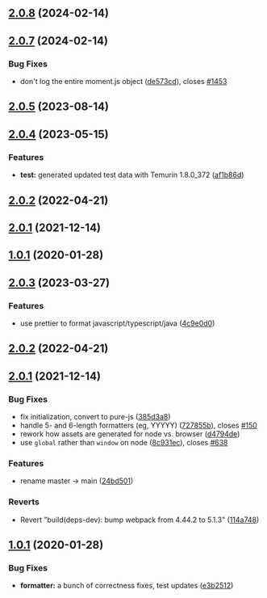 ## [2.0.8](https://github.com/RangerRick/moment-javaformat/compare/v2.0.7...v2.0.8) (2024-02-14)



## [2.0.7](https://github.com/RangerRick/moment-javaformat/compare/2.0.7...v2.0.7) (2024-02-14)


### Bug Fixes

* don't log the entire moment.js object ([de573cd](https://github.com/RangerRick/moment-javaformat/commit/de573cd40117463530aa7fb48a21f3531e0a4323)), closes [#1453](https://github.com/RangerRick/moment-javaformat/issues/1453)



## [2.0.5](https://github.com/RangerRick/moment-javaformat/compare/v2.0.4...v2.0.5) (2023-08-14)



## [2.0.4](https://github.com/RangerRick/moment-javaformat/compare/v2.0.3...v2.0.4) (2023-05-15)


### Features

* **test:** generated updated test data with Temurin 1.8.0_372 ([af1b86d](https://github.com/RangerRick/moment-javaformat/commit/af1b86ddcdb992232f5a787deb783d8150ec8c7d))



## [2.0.2](https://github.com/RangerRick/moment-javaformat/compare/v2.0.1...v2.0.2) (2022-04-21)



## [2.0.1](https://github.com/RangerRick/moment-javaformat/compare/v2.0.0...v2.0.1) (2021-12-14)



## [1.0.1](https://github.com/RangerRick/moment-javaformat/compare/v1.0.0...v1.0.1) (2020-01-28)



## [2.0.3](https://github.com/RangerRick/moment-javaformat/compare/v2.0.2...v2.0.3) (2023-03-27)


### Features

* use prettier to format javascript/typescript/java ([4c9e0d0](https://github.com/RangerRick/moment-javaformat/commit/4c9e0d0233f717a145b84eab7c459d347359ff12))



## [2.0.2](https://github.com/RangerRick/moment-javaformat/compare/v2.0.1...v2.0.2) (2022-04-21)



## [2.0.1](https://github.com/RangerRick/moment-javaformat/compare/v2.0.0...v2.0.1) (2021-12-14)


### Bug Fixes

* fix initialization, convert to pure-js ([385d3a8](https://github.com/RangerRick/moment-javaformat/commit/385d3a8d1af9a1cb821805d7d38dc52977dac9db))
* handle 5- and 6-length formatters (eg, YYYYY) ([727855b](https://github.com/RangerRick/moment-javaformat/commit/727855b328cd73eef564594a8ddf15fe821edcc4)), closes [#150](https://github.com/RangerRick/moment-javaformat/issues/150)
* rework how assets are generated for node vs. browser ([d4794de](https://github.com/RangerRick/moment-javaformat/commit/d4794dea7d5eea511076107eddc279e8217f6305))
* use `global` rather than `window` on node ([8c931ec](https://github.com/RangerRick/moment-javaformat/commit/8c931ec35023b0ff58d7bf23a5df6b7901e6f467)), closes [#638](https://github.com/RangerRick/moment-javaformat/issues/638)


### Features

* rename master -> main ([24bd501](https://github.com/RangerRick/moment-javaformat/commit/24bd5011e0a74723a8f5b0d17abc24e6af5cc413))


### Reverts

* Revert "build(deps-dev): bump webpack from 4.44.2 to 5.1.3" ([114a748](https://github.com/RangerRick/moment-javaformat/commit/114a7481de6433a7e2ea152a56c47acd770120b2))



## [1.0.1](https://github.com/RangerRick/moment-javaformat/compare/v1.0.0...v1.0.1) (2020-01-28)


### Bug Fixes

* **formatter:** a bunch of correctness fixes, test updates ([e3b2512](https://github.com/RangerRick/moment-javaformat/commit/e3b2512dd2a317a309d039fa849124c7b1454187))



